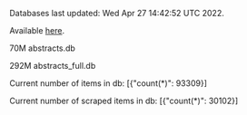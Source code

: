 Databases last updated: Wed Apr 27 14:42:52 UTC 2022. 

Available [here](https://github.com/cbeauhilton/ash-db/releases).


70M	abstracts.db

292M	abstracts_full.db

Current number of items in db:
[{"count(*)": 93309}]

Current number of scraped items in db:
[{"count(*)": 30102}]
